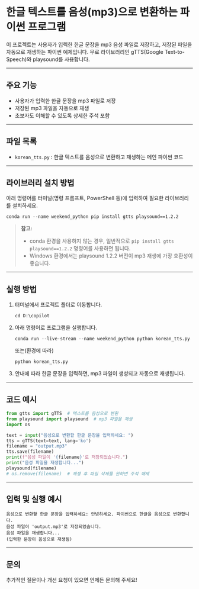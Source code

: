 # 한글 텍스트를 음성(mp3)으로 변환하는 파이썬 프로그램

이 프로젝트는 사용자가 입력한 한글 문장을 mp3 음성 파일로 저장하고, 저장된 파일을 자동으로 재생하는 파이썬 예제입니다. 무료 라이브러리인 gTTS(Google Text-to-Speech)와 playsound를 사용합니다.

---

## 주요 기능
- 사용자가 입력한 한글 문장을 mp3 파일로 저장
- 저장된 mp3 파일을 자동으로 재생
- 초보자도 이해할 수 있도록 상세한 주석 포함

---

## 파일 목록
- `korean_tts.py` : 한글 텍스트를 음성으로 변환하고 재생하는 메인 파이썬 코드

---

## 라이브러리 설치 방법
아래 명령어를 터미널(명령 프롬프트, PowerShell 등)에 입력하여 필요한 라이브러리를 설치하세요.

```
conda run --name weekend_python pip install gtts playsound==1.2.2
```

> **참고:**
> - conda 환경을 사용하지 않는 경우, 일반적으로 `pip install gtts playsound==1.2.2` 명령어를 사용하면 됩니다.
> - Windows 환경에서는 playsound 1.2.2 버전이 mp3 재생에 가장 호환성이 좋습니다.

---

## 실행 방법
1. 터미널에서 프로젝트 폴더로 이동합니다.
   ```
   cd D:\copilot
   ```
2. 아래 명령어로 프로그램을 실행합니다.
   ```
   conda run --live-stream --name weekend_python python korean_tts.py
   ```
   또는(환경에 따라)
   ```
   python korean_tts.py
   ```
3. 안내에 따라 한글 문장을 입력하면, mp3 파일이 생성되고 자동으로 재생됩니다.

---

## 코드 예시
```python
from gtts import gTTS  # 텍스트를 음성으로 변환
from playsound import playsound  # mp3 파일을 재생
import os

text = input("음성으로 변환할 한글 문장을 입력하세요: ")
tts = gTTS(text=text, lang='ko')
filename = "output.mp3"
tts.save(filename)
print(f"음성 파일이 '{filename}'로 저장되었습니다.")
print("음성 파일을 재생합니다...")
playsound(filename)
# os.remove(filename)  # 재생 후 파일 삭제를 원하면 주석 해제
```

---

## 입력 및 실행 예시
```
음성으로 변환할 한글 문장을 입력하세요: 안녕하세요. 파이썬으로 한글을 음성으로 변환합니다.
음성 파일이 'output.mp3'로 저장되었습니다.
음성 파일을 재생합니다...
(입력한 문장이 음성으로 재생됨)
```

---

## 문의
추가적인 질문이나 개선 요청이 있으면 언제든 문의해 주세요!
